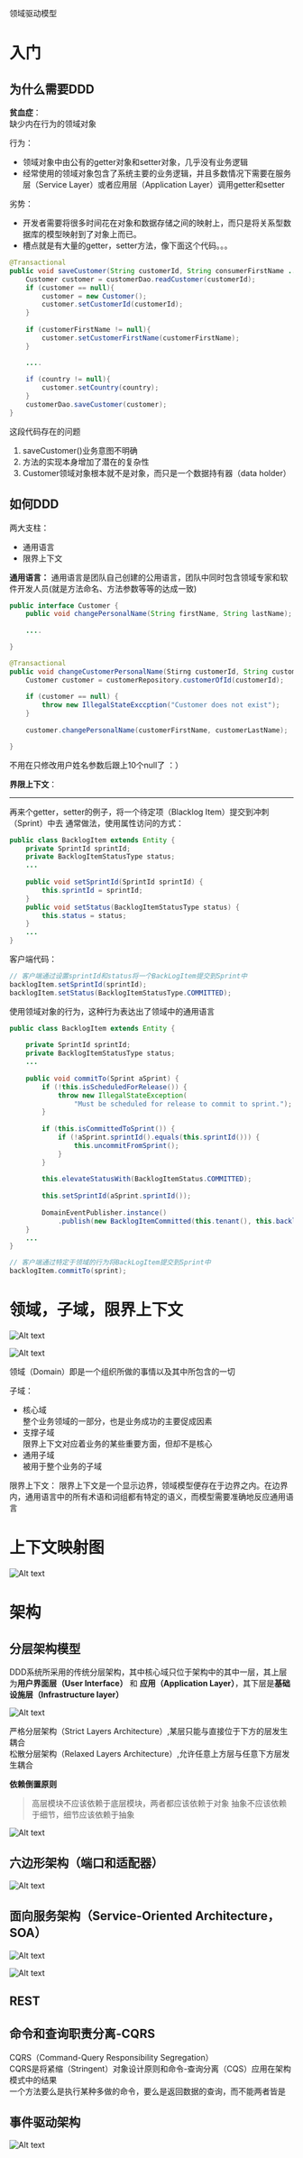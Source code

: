 领域驱动模型

# 入门

## 为什么需要DDD

**贫血症**：<br>
缺少内在行为的领域对象

行为：

- 领域对象中由公有的getter对象和setter对象，几乎没有业务逻辑
- 经常使用的领域对象包含了系统主要的业务逻辑，并且多数情况下需要在服务层（Service Layer）或者应用层（Application Layer）调用getter和setter

劣势：

- 开发者需要将很多时间花在对象和数据存储之间的映射上，而只是将关系型数据库的模型映射到了对象上而已。
- 槽点就是有大量的getter，setter方法，像下面这个代码。。。

```java
@Transactional
public void saveCustomer(String customerId, String consumerFirstName ... String country) {
    Customer customer = customerDao.readCustomer(customerId);
    if (customer == null){
        customer = new Customer();
        customer.setCustomerId(customerId);
    }
    
    if (customerFirstName != null){
        customer.setCustomerFirstName(customerFirstName);
    }

    ....
    
    if (country != null){
        customer.setCountry(country);
    }
    customerDao.saveCustomer(customer);
}
```

这段代码存在的问题

1. saveCustomer()业务意图不明确
2. 方法的实现本身增加了潜在的复杂性
3. Customer领域对象根本就不是对象，而只是一个数据持有器（data holder）

## 如何DDD

两大支柱：

- 通用语言
- 限界上下文

**通用语言：**
通用语言是团队自己创建的公用语言，团队中同时包含领域专家和软件开发人员(就是方法命名、方法参数等等的达成一致)

```java
public interface Customer {
    public void changePersonalName(String firstName, String lastName);
    
    ....

}
```

```java
@Transactional
public void changeCustomerPersonalName(Stirng customerId, String customerFirstName, String customerLastName) {
    Customer customer = customerRepository.customerOfId(customerId);
    
    if (customer == null) {
        throw new IllegalStateExccption("Customer does not exist");
    }
    
    customer.changePersonalName(customerFirstName, customerLastName);

}
```

不用在只修改用户姓名参数后跟上10个null了 ：）

**界限上下文**：


---

再来个getter，setter的例子，将一个待定项（Blacklog Item）提交到冲刺（Sprint）中去
通常做法，使用属性访问的方式：

```java
public class BacklogItem extends Entity {
    private SprintId sprintId;
    private BacklogItemStatusType status;
    ...
    
    public void setSprintId(SprintId sprintId) {
        this.sprintId = sprintId;
    }
    public void setStatus(BacklogItemStatusType status) {
        this.status = status;
    }
    ... 
}

```

客户端代码：

```java
// 客户端通过设置sprintId和status将一个BackLogItem提交到Sprint中
backlogItem.setSprintId(sprintId);
backlogItem.setStatus(BacklogItemStatusType.COMMITTED);

```

使用领域对象的行为，这种行为表达出了领域中的通用语言

```java
public class BacklogItem extends Entity {
    
    private SprintId sprintId;
    private BacklogItemStatusType status;
    ...
    
    public void commitTo(Sprint aSprint) {
        if (!this.isScheduledForRelease()) {
            throw new IllegalStateException(
                "Must be scheduled for release to commit to sprint.");
        }
        
        if (this.isCommittedToSprint()) {
            if (!aSprint.sprintId().equals(this.sprintId())) {
                this.uncommitFromSprint();
            }
        }
        
        this.elevateStatusWith(BacklogItemStatus.COMMITTED);
        
        this.setSprintId(aSprint.sprintId());
        
        DomainEventPublisher.instance()
            .publish(new BacklogItemCommitted(this.tenant(), this.backlogItemId(), this.sprintId()));
    }
    ... 
}
```

```java
// 客户端通过特定于领域的行为将BackLogItem提交到Sprint中
backlogItem.commitTo(sprint);
```

# 领域，子域，限界上下文

![Alt text](https://raw.githubusercontent.com/zhangtao6483/note/master/img/ddd/ddd_1.png)

![Alt text](https://raw.githubusercontent.com/zhangtao6483/note/master/img/ddd/ddd_2.png)


领域（Domain）即是一个组织所做的事情以及其中所包含的一切

子域：

- 核心域 <br>整个业务领域的一部分，也是业务成功的主要促成因素
- 支撑子域 <br>限界上下文对应着业务的某些重要方面，但却不是核心
- 通用子域 <br>被用于整个业务的子域

限界上下文：
限界上下文是一个显示边界，领域模型便存在于边界之内。在边界内，通用语言中的所有术语和词组都有特定的语义，而模型需要准确地反应通用语言

# 上下文映射图

![Alt text](https://raw.githubusercontent.com/zhangtao6483/note/master/img/ddd/ddd_3.png)


# 架构

## 分层架构模型

DDD系统所采用的传统分层架构，其中核心域只位于架构中的其中一层，其上层为**用户界面层（User Interface）** 和 **应用（Application Layer）**，其下层是**基础设施层（Infrastructure layer）**

![Alt text](https://raw.githubusercontent.com/zhangtao6483/note/master/img/ddd/ddd_4.png)


严格分层架构（Strict Layers Architecture）,某层只能与直接位于下方的层发生耦合<br>
松散分层架构（Relaxed Layers Architecture）,允许任意上方层与任意下方层发生耦合

**依赖倒置原则**
> 高层模块不应该依赖于底层模块，两者都应该依赖于对象
> 抽象不应该依赖于细节，细节应该依赖于抽象

![Alt text](https://raw.githubusercontent.com/zhangtao6483/note/master/img/ddd/ddd_5.png)

## 六边形架构（端口和适配器）

![Alt text](https://raw.githubusercontent.com/zhangtao6483/note/master/img/ddd/ddd_6.png)

## 面向服务架构（Service-Oriented Architecture， SOA）

![Alt text](https://raw.githubusercontent.com/zhangtao6483/note/master/img/ddd/ddd_7.png)

![Alt text](https://raw.githubusercontent.com/zhangtao6483/note/master/img/ddd/ddd_8.png)

## REST

## 命令和查询职责分离-CQRS

CQRS（Command-Query Responsibility Segregation）<br>
CQRS是将紧缩（Stringent）对象设计原则和命令-查询分离（CQS）应用在架构模式中的结果<br>
一个方法要么是执行某种多做的命令，要么是返回数据的查询，而不能两者皆是

## 事件驱动架构

![Alt text](https://raw.githubusercontent.com/zhangtao6483/note/master/img/ddd/ddd_9.png)
